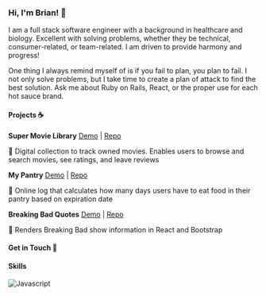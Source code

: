 ### Hi, I'm Brian! 👋

<!--
**bidiaz101/bidiaz101** is a ✨ _special_ ✨ repository because its `README.md` (this file) appears on your GitHub profile.

Here are some ideas to get you started:

- 🔭 I’m currently working on ...
- 🌱 I’m currently learning ...
- 👯 I’m looking to collaborate on ...
- 🤔 I’m looking for help with ...
- 💬 Ask me about ...
- 📫 How to reach me: ...
- 😄 Pronouns: ...
- ⚡ Fun fact: ...
-->

I am a full stack software engineer with a background in healthcare and biology. Excellent with solving problems, whether they be technical, consumer-related, or 
team-related. I am driven to provide harmony and progress!

One thing I always remind myself of is if you fail to plan, you plan to fail. I not only solve problems, but I take time to create a plan of attack to find the best solution. Ask me about Ruby on Rails, React, or the proper use for each hot sauce brand. 

#### Projects :coffee:

**Super Movie Library** [Demo](https://www.youtube.com/watch?v=4Qoii_8cGOs) | [Repo](https://github.com/bidiaz101/movie-library)

:movie_camera: Digital collection to track owned movies. Enables users to browse and search movies, see ratings, and leave reviews

**My Pantry** [Demo](https://www.youtube.com/watch?v=IvDlxXLK0UU) | [Repo](https://github.com/bidiaz101/my-pantry-log)

:apple: Online log that calculates how many days users have to eat food in their pantry based on expiration date 

**Breaking Bad Quotes** [Demo](https://www.youtube.com/watch?v=q4QmZRY7geM&t=8s) | [Repo](https://github.com/bidiaz101/phase-2-project)

:microscope: Renders Breaking Bad show information in React and Bootstrap

#### Get in Touch :email:

#### Skills

![Javascript](https://cdn.jsdelivr.net/gh/devicons/devicon/icons/javascript/javascript-original.svg)


